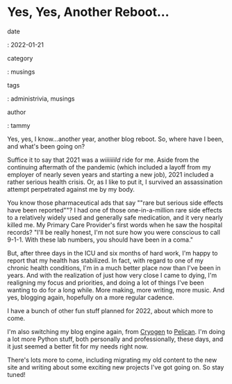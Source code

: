 Yes, Yes, Another Reboot\...
============================

date

:   2022-01-21

category

:   musings

tags

:   administrivia, musings

author

:   tammy

Yes, yes, I know...another year, another blog reboot. So, where have I
been, and what's been going on?

Suffice it to say that 2021 was a *wiiiiiiild* ride for me. Aside from
the continuing aftermath of the pandemic (which included a layoff from
my employer of nearly seven years and starting a new job), 2021 included
a rather serious health crisis. Or, as I like to put it, I survived an
assassination attempt perpetrated against me by my body.

You know those pharmaceutical ads that say \"\"rare but serious side
effects have been reported\"\"? I had one of those one-in-a-million rare
side effects to a relatively widely used and generally safe medication,
and it very nearly killed me. My Primary Care Provider's first words
when he saw the hospital records? \"I\'ll be really honest, I'm not sure
how you were conscious to call 9-1-1. With these lab numbers, you should
have been in a coma.\"

But, after three days in the ICU and six months of hard work, I'm happy
to report that my health has stabilized. In fact, with regard to one of
my chronic health conditions, I'm in a much better place now than I've
been in years. And with the realization of just how very close I came to
dying, I'm realigning my focus and priorities, and doing a lot of things
I've been wanting to do for a long while. More making, more writing,
more music. And yes, blogging again, hopefully on a more regular
cadence.

I have a bunch of other fun stuff planned for 2022, about which more to
come.

I\'m also switching my blog engine again, from
[Cryogen](https://cryogenweb.org/) to
[Pelican](https://blog.getpelican.com/). I\'m doing a lot more Python
stuff, both personally and professionally, these days, and it just
seemed a better fit for my needs right now.

There's lots more to come, including migrating my old content to the new
site and writing about some exciting new projects I've got going on. So
stay tuned!
